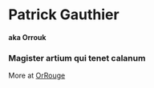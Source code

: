 <!---
- 👋 Hi, I’m @Orrouk
- 👀 I’m interested in connecting OpenAI and DNN.
- 🌱 I’m currently learning, yes, and I'll never stop... **https://or-rouge.com**
- 💞️ I’m looking to collaborate with agile ppl.


Orrouk/Orrouk is a ✨ special ✨ repository because its `README.md` (this file) appears on your GitHub profile.
You can click the Preview link to take a look at your changes.
--->

<h1>Patrick Gauthier</h1>
<h4>aka Orrouk</h4>
<h3>Magister artium qui tenet calanum</h3>

  <p> </p>
More at <a href="https://or-rouge.com/Mythologie/Biofiction">OrRouge</a>

